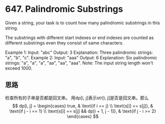 # 647. Palindromic Substrings

Given a string, your task is to count how many palindromic substrings in this string.

The substrings with different start indexes or end indexes are counted as different substrings even they consist of same characters.

Example 1:
Input: "abc"
Output: 3
Explanation: Three palindromic strings: "a", "b", "c".
Example 2:
Input: "aaa"
Output: 6
Explanation: Six palindromic strings: "a", "a", "a", "aa", "aa", "aaa".
Note:
The input string length won't exceed 1000.

## 思路

检查所有的子串是否都是回文串。
用dp[i, j]表示str[i, j]是否是回文串。那么
$$
dp[i, j] = 
\begin{cases}
true, & \text{if i == j} \\
\text{s[i] == s[j]}, & \text{if j - i == 1} \\
\text{s[i] == s[j] && dp[i + 1, j - 1]}, & \text{if j - i >= 2}
\end{cases}
$$
